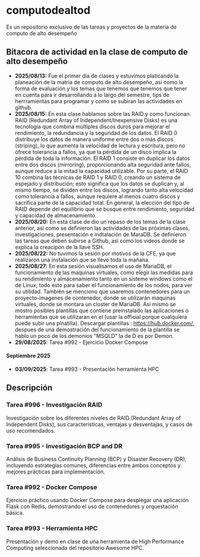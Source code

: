 # computodealtod
Es un repositorio exclusivo de las tareas y proyectos de la materia de computo de alto desempeño

## Bitacora de actividad en la clase de computo de alto desempeño

- **2025/08/13:** Fue el primer dia de clases y estuvimos platicando la planeación de la matria de computo de alto desempeño, asi como la forma de evaluación y los temas que tenemos que tenemos que tener en cuenta para ir desarrollando a lo largo del semestre, tips de herrramientas para programar y como se subiran las actividades en github. 
- **2025/08/15:** En esta clase hablamos sobre las RAID y como funcionan. RAID (Redundant Array of Independent/Inexpensive Disks) es una tecnología que combina múltiples discos duros para mejorar el rendimiento, la redundancia y la seguridad de los datos. El RAID 0 distribuye los datos de manera uniforme entre dos o más discos (striping), lo que aumenta la velocidad de lectura y escritura, pero no ofrece tolerancia a fallos, ya que la pérdida de un disco implica la pérdida de toda la información. El RAID 1 consiste en duplicar los datos entre dos discos (mirroring), proporcionando alta seguridad ante fallos, aunque reduce a la mitad la capacidad utilizable. Por su parte, el RAID 10 combina las técnicas de RAID 1 y RAID 0, creando un sistema de espejado y distribución; esto significa que los datos se duplican y, al mismo tiempo, se dividen entre los discos, logrando tanto alta velocidad como tolerancia a fallos, aunque requiere al menos cuatro discos y sacrifica parte de la capacidad total. En general, la elección del tipo de RAID depende del equilibrio que se busque entre rendimiento, seguridad y capacidad de almacenamiento.
- **2025/08/20:** En esta clase de dio un repaso de los temas de la clase anterior, asi como se definieron las actividades de las próximas clases, investigaciones, presentación e indtalación de MaraDB. Se definieron las tareas que deben subirse a Github, asi como los videos donde se explica la creacipon de la llave SSH. 
- **2025/08/22:** No tuvimos la sesión por motivos de la CFE, ya que realizaron una instalación que se llevo toda la mañana. 
- **2025/08/27:** En esta sesión visualisamos el uso de MariaDB, el funcionamiento de las maquinas virtuales, como elegir las medidas para su rendimiento y almacenamiento tanto en un sisteme windows como el de Linux, todo esto para saber el funcionamiento de los nodos, para ver su utilidad. También se menciono que usaremos contenedores para un proyecto-imagenes de contenedor, donde se utilizarán maquinas virtuales, donde se montara un closter de MariaDB. Asi mismo se mostro posibles plantillas que contiene preinstalado las aplicaciones o herramientas que se utilizaran en el (usar la official porque cualquiera puede subir una plnatilla). Descargar plantillas : https://hub.docker.com/, despues de una demostración del funcionamiento de la plantilla se hablo un poco de los demonios "MSQLD" la de D es por Demon.
-  **29/08/2025**: Tarea #992 - Ejercicio Docker Compose

#### Septiembre 2025
- **03/09/2025**: Tarea #993 - Presentación herramienta HPC

## Descripción

### Tarea #996 - Investigación RAID
Investigación sobre los diferentes niveles de RAID (Redundant Array of Independent Disks), sus características, ventajas y desventajas, y casos de uso recomendados.

### Tarea #995 - Investigación BCP and DR
Análisis de Business Continuity Planning (BCP) y Disaster Recovery (DR), incluyendo estrategias comunes, diferencias entre ambos conceptos y mejores prácticas para implementación.

### Tarea #992 - Docker Compose
Ejercicio práctico usando Docker Compose para desplegar una aplicación Flask con Redis, demostrando el uso de contenedores y orquestación básica.

### Tarea #993 - Herramienta HPC
Presentación y demo en clase de una herramienta de High Performance Computing seleccionada del repositorio Awesome HPC.


